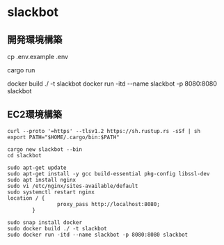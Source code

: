 # slackbot

## 開発環境構築
cp .env.example .env

cargo run

docker build ./ -t slackbot
docker run -itd --name slackbot -p 8080:8080 slackbot

## EC2環境構築
```
curl --proto '=https' --tlsv1.2 https://sh.rustup.rs -sSf | sh
export PATH="$HOME/.cargo/bin:$PATH"

cargo new slackbot --bin
cd slackbot

sudo apt-get update
sudo apt-get install -y gcc build-essential pkg-config libssl-dev
sudo apt install nginx
sudo vi /etc/nginx/sites-available/default
sudo systemctl restart nginx
location / {
                proxy_pass http://localhost:8080;
        }

sudo snap install docker
sudo docker build ./ -t slackbot
sudo docker run -itd --name slackbot -p 8080:8080 slackbot
```
